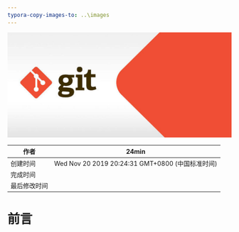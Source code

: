 ```yaml
---
typora-copy-images-to: ..\images
---
```


![git-logo](../images/git-logo.jpg)



| 作者         | 24min                                            |
| ------------ | ------------------------------------------------ |
| 创建时间     | Wed Nov 20 2019 20:24:31 GMT+0800 (中国标准时间) |
| 完成时间     |                                                  |
| 最后修改时间 |                                                  |

# 前言



